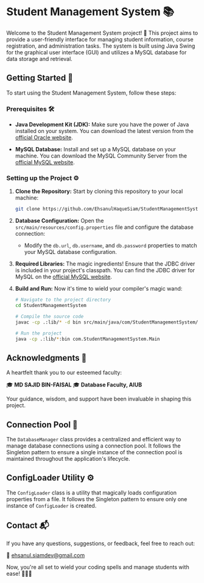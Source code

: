 # Student Management System 📚

Welcome to the Student Management System project! 🚀 This project aims to provide a user-friendly interface for managing student information, course registration, and administration tasks. The system is built using Java Swing for the graphical user interface (GUI) and utilizes a MySQL database for data storage and retrieval.

## Getting Started 🏁

To start using the Student Management System, follow these steps:

### Prerequisites 🛠️

- **Java Development Kit (JDK):** Make sure you have the power of Java installed on your system. You can download the latest version from the [official Oracle website](https://www.oracle.com/java/technologies/javase-jdk11-downloads.html).

- **MySQL Database:** Install and set up a MySQL database on your machine. You can download the MySQL Community Server from the [official MySQL website](https://dev.mysql.com/downloads/installer/).

### Setting up the Project ⚙️

1. **Clone the Repository:** Start by cloning this repository to your local machine:

   ```sh
   git clone https://github.com/EhsanulHaqueSiam/StudentManagementSystem.git
   ```

2. **Database Configuration:** Open the `src/main/resources/config.properties` file and configure the database connection:

   - Modify the `db.url`, `db.username`, and `db.password` properties to match your MySQL database configuration.

3. **Required Libraries:** The magic ingredients! Ensure that the JDBC driver is included in your project's classpath. You can find the JDBC driver for MySQL on the [official MySQL website](https://dev.mysql.com/downloads/connector/j/).

4. **Build and Run:** Now it's time to wield your compiler's magic wand:

   ```sh
   # Navigate to the project directory
   cd StudentManagementSystem

   # Compile the source code
   javac -cp .:lib/* -d bin src/main/java/com/StudentManagementSystem/Main.java

   # Run the project
   java -cp .:lib/*:bin com.StudentManagementSystem.Main
   ```

## Acknowledgments 🙏

A heartfelt thank you to our esteemed faculty:

🎓 **MD SAJID BIN-FAISAL**
🎓 **Database Faculty, AIUB**

Your guidance, wisdom, and support have been invaluable in shaping this project.

## Connection Pool 🔗

The `DatabaseManager` class provides a centralized and efficient way to manage database connections using a connection pool. It follows the Singleton pattern to ensure a single instance of the connection pool is maintained throughout the application's lifecycle.

## ConfigLoader Utility ⚙️

The `ConfigLoader` class is a utility that magically loads configuration properties from a file. It follows the Singleton pattern to ensure only one instance of `ConfigLoader` is created.

## Contact 📬

If you have any questions, suggestions, or feedback, feel free to reach out:

📧 [ehsanul.siamdev@gmail.com](mailto:ehsanul.siamdev@gmail.com)

Now, you're all set to wield your coding spells and manage students with ease! 🧙‍♂️✨
